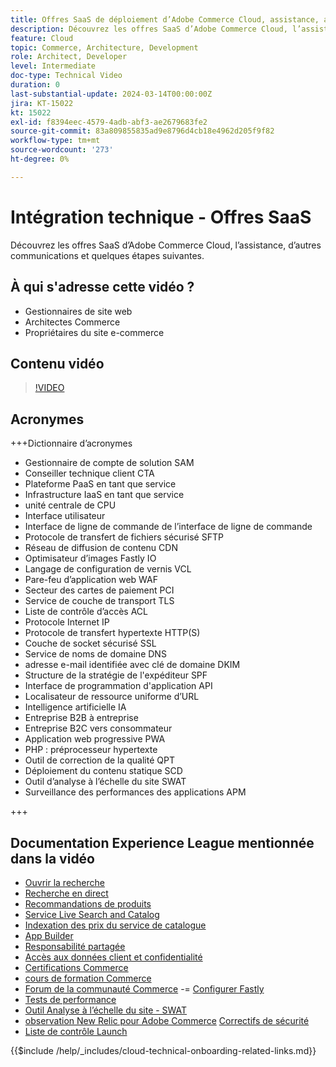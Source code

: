 ```yaml
---
title: Offres SaaS de déploiement d’Adobe Commerce Cloud, assistance, autres communications et quelques étapes suivantes
description: Découvrez les offres SaaS d’Adobe Commerce Cloud, l’assistance, d’autres communications et quelques étapes suivantes.
feature: Cloud
topic: Commerce, Architecture, Development
role: Architect, Developer
level: Intermediate
doc-type: Technical Video
duration: 0
last-substantial-update: 2024-03-14T00:00:00Z
jira: KT-15022
kt: 15022
exl-id: f8394eec-4579-4adb-abf3-ae2679683fe2
source-git-commit: 83a809855835ad9e8796d4cb18e4962d205f9f82
workflow-type: tm+mt
source-wordcount: '273'
ht-degree: 0%

---
```


# Intégration technique - Offres SaaS

Découvrez les offres SaaS d’Adobe Commerce Cloud, l’assistance, d’autres communications et quelques étapes suivantes.

## À qui s&#39;adresse cette vidéo ?

- Gestionnaires de site web
- Architectes Commerce
- Propriétaires du site e-commerce

## Contenu vidéo

>[!VIDEO](https://video.tv.adobe.com/v/3427902?learn=on&enablevpops)

## Acronymes

+++Dictionnaire d’acronymes

- Gestionnaire de compte de solution SAM
- Conseiller technique client CTA
- Plateforme PaaS en tant que service
- Infrastructure IaaS en tant que service
- unité centrale de CPU
- Interface utilisateur
- Interface de ligne de commande de l’interface de ligne de commande
- Protocole de transfert de fichiers sécurisé SFTP
- Réseau de diffusion de contenu CDN
- Optimisateur d’images Fastly IO
- Langage de configuration de vernis VCL
- Pare-feu d’application web WAF
- Secteur des cartes de paiement PCI
- Service de couche de transport TLS
- Liste de contrôle d’accès ACL
- Protocole Internet IP
- Protocole de transfert hypertexte HTTP(S)
- Couche de socket sécurisé SSL
- Service de noms de domaine DNS
- adresse e-mail identifiée avec clé de domaine DKIM
- Structure de la stratégie de l&#39;expéditeur SPF
- Interface de programmation d&#39;application API
- Localisateur de ressource uniforme d’URL
- Intelligence artificielle IA
- Entreprise B2B à entreprise
- Entreprise B2C vers consommateur
- Application web progressive PWA
- PHP : préprocesseur hypertexte
- Outil de correction de la qualité QPT
- Déploiement du contenu statique SCD
- Outil d’analyse à l’échelle du site SWAT
- Surveillance des performances des applications APM

+++

## Documentation Experience League mentionnée dans la vidéo

- [Ouvrir la recherche](https://experienceleague.adobe.com/docs/commerce-cloud-service/user-guide/configure/service/opensearch.html)
- [Recherche en direct](https://experienceleague.adobe.com/docs/commerce-merchant-services/live-search/overview.html)
- [Recommandations de produits](https://experienceleague.adobe.com/docs/commerce-merchant-services/product-recommendations/overview.html)
- [Service Live Search and Catalog](https://experienceleague.adobe.com/docs/events/adobe-developers-live-recordings/2023/nov2023/nov-commerce/commerce-search-and-catalog-service.html)
- [Indexation des prix du service de catalogue](https://experienceleague.adobe.com/docs/commerce-merchant-services/price-indexer/price-indexing.html)
- [App Builder](https://experienceleague.adobe.com/docs/commerce-learn/tutorials/adobe-developer-app-builder/app-builder-technical-overview.html)
- [Responsabilité partagée](https://experienceleague.adobe.com/docs/commerce-operations/security-and-compliance/shared-responsibility.html)
- [Accès aux données client et confidentialité](https://experienceleague.adobe.com/docs/commerce-knowledge-base/kb/announcements/commerce-announcements/adobe-support-customer-data-access-and-privacy.html)
- [Certifications Commerce](https://experienceleague.adobe.com/docs/certification/program/technical-certifications/ac/ac-overview.html)
- [cours de formation Commerce](https://learning.adobe.com/catalog.html?products=Commerce)
- [Forum de la communauté Commerce](https://community.magento.com/)
-= [Configurer Fastly](https://experienceleague.adobe.com/docs/commerce-cloud-service/user-guide/cdn/setup-fastly/fastly-configuration.html)
- [Tests de performance](https://experienceleague.adobe.com/en/docs/commerce-operations/implementation-playbook/best-practices/maintenance/backend-performance)
- [Outil Analyse à l’échelle du site - SWAT](https://experienceleague.adobe.com/docs/commerce-knowledge-base/kb/support-tools/site-wide-analysis-tool/swat-tool-overview.html?)
- [observation New Relic pour Adobe Commerce](https://experienceleague.adobe.com/docs/commerce-operations/tools/observation-for-adobe-commerce/intro.html)
  [Correctifs de sécurité](https://experienceleague.adobe.com/docs/commerce-operations/release/notes/security-patches/overview.html)
- [Liste de contrôle Launch](https://experienceleague.adobe.com/docs/commerce-cloud-service/user-guide/launch/checklist.html)

{{$include /help/_includes/cloud-technical-onboarding-related-links.md}}
